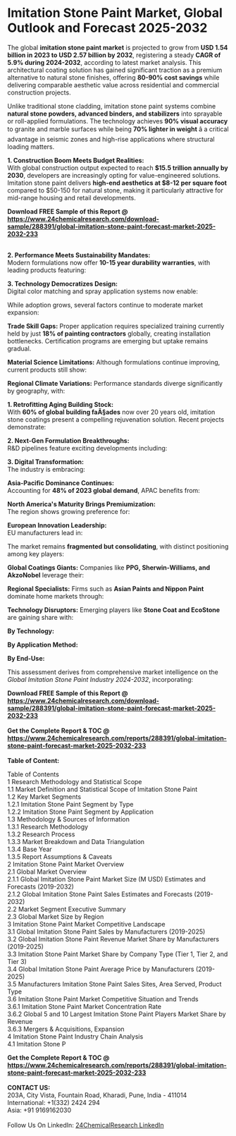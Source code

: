 <h1>Imitation Stone Paint Market, Global Outlook and Forecast 2025-2032</h1><p>The global <strong>imitation stone paint market</strong> is projected to grow from <strong>USD 1.54 billion in 2023 to USD 2.57 billion by 2032</strong>, registering a steady <strong>CAGR of 5.9% during 2024-2032</strong>, according to latest market analysis. This architectural coating solution has gained significant traction as a premium alternative to natural stone finishes, offering <strong>80-90% cost savings</strong> while delivering comparable aesthetic value across residential and commercial construction projects.</p><p>Unlike traditional stone cladding, imitation stone paint systems combine <strong>natural stone powders, advanced binders, and stabilizers</strong> into sprayable or roll-applied formulations. The technology achieves <strong>90% visual accuracy</strong> to granite and marble surfaces while being <strong>70% lighter in weight</strong> â a critical advantage in seismic zones and high-rise applications where structural loading matters.</p><p><strong>1. Construction Boom Meets Budget Realities:</strong><br>
With global construction output expected to reach <strong>$15.5 trillion annually by 2030</strong>, developers are increasingly opting for value-engineered solutions. Imitation stone paint delivers <strong>high-end aesthetics at $8-12 per square foot</strong> compared to $50-150 for natural stone, making it particularly attractive for mid-range housing and retail developments.</p><div><b>Download FREE Sample of this Report @ 
            <a href="https://www.24chemicalresearch.com/download-sample/288391/global-imitation-stone-paint-forecast-market-2025-2032-233">
            https://www.24chemicalresearch.com/download-sample/288391/global-imitation-stone-paint-forecast-market-2025-2032-233</a></b></div><br><p><strong>2. Performance Meets Sustainability Mandates:</strong><br>
Modern formulations now offer <strong>10-15 year durability warranties</strong>, with leading products featuring:
</p><p><strong>3. Technology Democratizes Design:</strong><br>
Digital color matching and spray application systems now enable:
</p><p>While adoption grows, several factors continue to moderate market expansion:</p><p><strong>Trade Skill Gaps:</strong> Proper application requires specialized training currently held by just <strong>18% of painting contractors</strong> globally, creating installation bottlenecks. Certification programs are emerging but uptake remains gradual.</p><p><strong>Material Science Limitations:</strong> Although formulations continue improving, current products still show:
</p><p><strong>Regional Climate Variations:</strong> Performance standards diverge significantly by geography, with:
</p><p><strong>1. Retrofitting Aging Building Stock:</strong><br>
With <strong>60% of global building faÃ§ades</strong> now over 20 years old, imitation stone coatings present a compelling rejuvenation solution. Recent projects demonstrate:
</p><p><strong>2. Next-Gen Formulation Breakthroughs:</strong><br>
R&amp;D pipelines feature exciting developments including:
</p><p><strong>3. Digital Transformation:</strong><br>
The industry is embracing:
</p><p><strong>Asia-Pacific Dominance Continues:</strong><br>
Accounting for <strong>48% of 2023 global demand</strong>, APAC benefits from:
</p><p><strong>North America's Maturity Brings Premiumization:</strong><br>
The region shows growing preference for:
</p><p><strong>European Innovation Leadership:</strong><br>
EU manufacturers lead in:
</p><p>The market remains <strong>fragmented but consolidating</strong>, with distinct positioning among key players:</p><p><strong>Global Coatings Giants:</strong> Companies like <strong>PPG, Sherwin-Williams, and AkzoNobel</strong> leverage their:
</p><p><strong>Regional Specialists:</strong> Firms such as <strong>Asian Paints and Nippon Paint</strong> dominate home markets through:
</p><p><strong>Technology Disruptors:</strong> Emerging players like <strong>Stone Coat and EcoStone</strong> are gaining share with:
</p><p><strong>By Technology:</strong></p><p><strong>By Application Method:</strong></p><p><strong>By End-Use:</strong></p><p>This assessment derives from comprehensive market intelligence on the <em>Global Imitation Stone Paint Industry 2024-2032</em>, incorporating:
</p><div><b>Download FREE Sample of this Report @ 
            <a href="https://www.24chemicalresearch.com/download-sample/288391/global-imitation-stone-paint-forecast-market-2025-2032-233">
            https://www.24chemicalresearch.com/download-sample/288391/global-imitation-stone-paint-forecast-market-2025-2032-233</a></b></div><br><div><b>Get the Complete Report & TOC @ 
            <a href="https://www.24chemicalresearch.com/reports/288391/global-imitation-stone-paint-forecast-market-2025-2032-233">
            https://www.24chemicalresearch.com/reports/288391/global-imitation-stone-paint-forecast-market-2025-2032-233</a></b></div><br>
            <b>Table of Content:</b><p>Table of Contents<br />
1 Research Methodology and Statistical Scope<br />
1.1 Market Definition and Statistical Scope of Imitation Stone Paint<br />
1.2 Key Market Segments<br />
1.2.1 Imitation Stone Paint Segment by Type<br />
1.2.2 Imitation Stone Paint Segment by Application<br />
1.3 Methodology & Sources of Information<br />
1.3.1 Research Methodology<br />
1.3.2 Research Process<br />
1.3.3 Market Breakdown and Data Triangulation<br />
1.3.4 Base Year<br />
1.3.5 Report Assumptions & Caveats<br />
2 Imitation Stone Paint Market Overview<br />
2.1 Global Market Overview<br />
2.1.1 Global Imitation Stone Paint Market Size (M USD) Estimates and Forecasts (2019-2032)<br />
2.1.2 Global Imitation Stone Paint Sales Estimates and Forecasts (2019-2032)<br />
2.2 Market Segment Executive Summary<br />
2.3 Global Market Size by Region<br />
3 Imitation Stone Paint Market Competitive Landscape<br />
3.1 Global Imitation Stone Paint Sales by Manufacturers (2019-2025)<br />
3.2 Global Imitation Stone Paint Revenue Market Share by Manufacturers (2019-2025)<br />
3.3 Imitation Stone Paint Market Share by Company Type (Tier 1, Tier 2, and Tier 3)<br />
3.4 Global Imitation Stone Paint Average Price by Manufacturers (2019-2025)<br />
3.5 Manufacturers Imitation Stone Paint Sales Sites, Area Served, Product Type<br />
3.6 Imitation Stone Paint Market Competitive Situation and Trends<br />
3.6.1 Imitation Stone Paint Market Concentration Rate<br />
3.6.2 Global 5 and 10 Largest Imitation Stone Paint Players Market Share by Revenue<br />
3.6.3 Mergers & Acquisitions, Expansion<br />
4 Imitation Stone Paint Industry Chain Analysis<br />
4.1 Imitation Stone P</p><div><b>Get the Complete Report & TOC @ 
            <a href="https://www.24chemicalresearch.com/reports/288391/global-imitation-stone-paint-forecast-market-2025-2032-233">
            https://www.24chemicalresearch.com/reports/288391/global-imitation-stone-paint-forecast-market-2025-2032-233</a></b></div><br><b>CONTACT US:</b><br>
            203A, City Vista, Fountain Road, Kharadi, Pune, India - 411014<br>
            International: +1(332) 2424 294<br>
            Asia: +91 9169162030 <br><br>
            Follow Us On LinkedIn: <a href="https://www.linkedin.com/company/24chemicalresearch/">24ChemicalResearch LinkedIn</a>